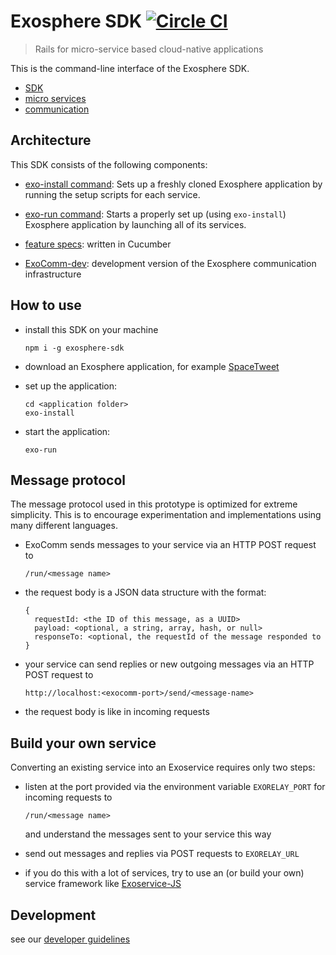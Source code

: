 # Exosphere SDK [![Circle CI](https://circleci.com/gh/Originate/exosphere-sdk.svg?style=shield&circle-token=fc8148ed828cc81e6ca44920672af8f773106795)](https://circleci.com/gh/Originate/exosphere-sdk)
> Rails for micro-service based cloud-native applications

This is the command-line interface of the Exosphere SDK.


* [SDK](documentation/sdk.md)
* [micro services](documentation/services.md)
* [communication](documentation/communication.md)


## Architecture

This SDK consists of the following components:

* [exo-install command](commands/install):
  Sets up a freshly cloned Exosphere application
  by running the setup scripts for each service.

* [exo-run command](commands/run):
  Starts a properly set up (using `exo-install`) Exosphere application
  by launching all of its services.

* [feature specs](features): written in Cucumber

* [ExoComm-dev](https://github.com/Originate/exocomm-dev):
  development version of the Exosphere communication infrastructure


## How to use

* install this SDK on your machine

  ```
  npm i -g exosphere-sdk
  ```

* download an Exosphere application, for example
  [SpaceTweet](https://github.com/Originate/exosphere--example-app--space-tweet)

* set up the application:

  ```
  cd <application folder>
  exo-install
  ```

* start the application:

  ```
  exo-run
  ```


## Message protocol

The message protocol used in this prototype
is optimized for extreme simplicity.
This is to encourage experimentation
and implementations using many different languages.

* ExoComm sends messages to your service
  via an HTTP POST request to

  ```url
  /run/<message name>
  ```

* the request body
  is a JSON data structure
  with the format:

  ```
  {
    requestId: <the ID of this message, as a UUID>
    payload: <optional, a string, array, hash, or null>
    responseTo: <optional, the requestId of the message responded to
  }
  ```

* your service
  can send replies or new outgoing messages
  via an HTTP POST request to

  ```url
  http://localhost:<exocomm-port>/send/<message-name>
  ```

* the request body is like in incoming requests


## Build your own service

Converting an existing service into an Exoservice requires only two steps:
* listen at the port provided via the environment variable `EXORELAY_PORT`
  for incoming requests to

  ```
  /run/<message name>
  ```

  and understand the messages sent to your service this way

* send out messages and replies via POST requests to `EXORELAY_URL`

* if you do this with a lot of services,
  try to use an (or build your own) service framework like
  [Exoservice-JS](https://github.com/Originate/exoservice-js)


## Development

see our [developer guidelines](CONTRIBUTING.md)
